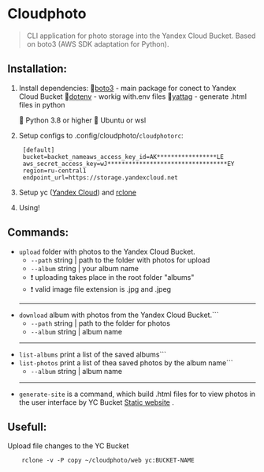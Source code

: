 # Cloudphoto
>CLI application for photo storage into the Yandex Cloud Bucket. Based on boto3 (AWS SDK adaptation for Python).

## Installation:

1. Install dependencies:
    🔶[boto3](https://boto3.amazonaws.com/v1/documentation/api/latest/index.html) - main package for conect to Yandex Cloud Bucket
    🔶[dotenv](https://pypi.org/project/python-dotenv/) - workig with.env files 
    🔶[yattag](https://www.yattag.org/) - generate .html files in python
    
    🔷 Python 3.8 or higher
    🔷 Ubuntu or wsl

1. Setup configs to .config/cloudphoto/```cloudphotorc```: 

        [default]
        bucket=backet_nameaws_access_key_id=AK*****************LE
        aws_secret_access_key=wJ**********************************EY
        region=ru-central1
        endpoint_url=https://storage.yandexcloud.net

3. Setup yc ([Yandex Cloud]("https://cloud.yandex.ru/docs/cli/quickstart")) and [rclone](https://rclone.org/)

4. Using!

## Commands:
+ ```upload``` folder with photos to the Yandex Cloud Bucket.  
    * ```--path```  string  | path to the folder with photos for upload 
    * ```--album``` string  | your album name
    * ❗ uploading takes place in the root folder "albums"
    * ❗ valid image file extension is .jpg and .jpeg
    ---
+ ```download``` album with photos from the Yandex Cloud Bucket.```
    * ```--path```  string  | path to the folder for photos 
    * ```--album``` string  | album name
    ---
+ ```list-albums``` print a list of the saved albums```
+ ```list-photos``` print a list of thea saved photos by the album name```
    * ```--album``` string  | album name
    ---
+ ```generate-site``` is a command, which build .html files for to view photos in the user interface by YC Bucket  [Static website](https://cloud.yandex.ru/docs/tutorials/web/static) .

## Usefull:
Upload file changes to the YC Bucket
```bush
    rclone -v -P copy ~/cloudphoto/web yc:BUCKET-NAME
``` 
